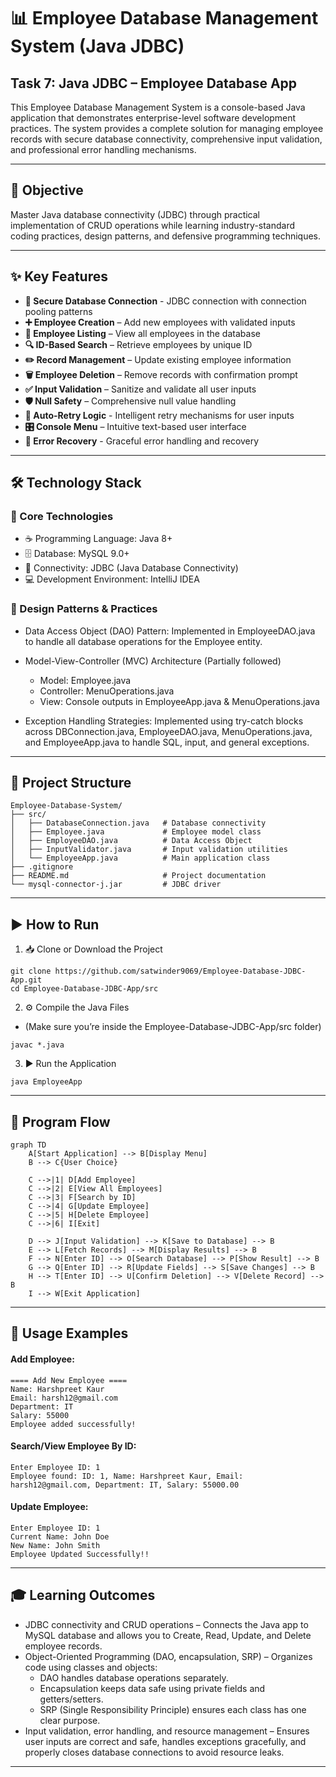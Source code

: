# 📊 Employee Database Management System (Java JDBC)
## Task 7:  Java JDBC – Employee Database App
This Employee Database Management System is a console-based Java application that demonstrates enterprise-level software development practices. The system provides a complete solution for managing employee records with secure database connectivity, comprehensive input validation, and professional error handling mechanisms.

---
## 🎪 Objective
Master Java database connectivity (JDBC) through practical implementation of CRUD operations while learning industry-standard coding practices, design patterns, and defensive programming techniques.

---
## ✨ Key Features
- **🔐 Secure Database Connection** - JDBC connection with connection pooling patterns
- **➕ Employee Creation** – Add new employees with validated inputs
- **📄 Employee Listing** – View all employees in the database
- **🔍 ID-Based Search** – Retrieve employees by unique ID
- **✏️ Record Management** – Update existing employee information
- **🗑️ Employee Deletion** – Remove records with confirmation prompt
- **✅ Input Validation** – Sanitize and validate all user inputs
- **🛡️ Null Safety** – Comprehensive null value handling
- **🔄 Auto-Retry Logic** - Intelligent retry mechanisms for user inputs
- **🎛️ Console Menu** – Intuitive text-based user interface
- **🚨 Error Recovery** - Graceful error handling and recovery

---
## 🛠️ Technology Stack
### 📌 Core Technologies
- ☕ Programming Language: Java 8+ 
- 🗄️ Database: MySQL 9.0+ 
- 🔌 Connectivity: JDBC (Java Database Connectivity)
- 💻 Development Environment: IntelliJ IDEA

### 📌 Design Patterns & Practices
- Data Access Object (DAO) Pattern: Implemented in EmployeeDAO.java to handle all database operations for the Employee entity.

- Model-View-Controller (MVC) Architecture (Partially followed)
    - Model: Employee.java
    - Controller: MenuOperations.java
    - View: Console outputs in EmployeeApp.java & MenuOperations.java
  
- Exception Handling Strategies: Implemented using try-catch blocks across DBConnection.java, EmployeeDAO.java, MenuOperations.java, and EmployeeApp.java to handle SQL, input, and general exceptions.
---
## 📁 Project Structure
```
Employee-Database-System/
├── src/
│   ├── DatabaseConnection.java   # Database connectivity
│   ├── Employee.java             # Employee model class
│   ├── EmployeeDAO.java          # Data Access Object
│   ├── InputValidator.java       # Input validation utilities
│   └── EmployeeApp.java          # Main application class
├── .gitignore
├── README.md                     # Project documentation
└── mysql-connector-j.jar         # JDBC driver
```
---
## ▶️ How to Run
1. 📥 Clone or Download the Project
```
git clone https://github.com/satwinder9069/Employee-Database-JDBC-App.git
cd Employee-Database-JDBC-App/src
```
2. ⚙️ Compile the Java Files
+ (Make sure you’re inside the Employee-Database-JDBC-App/src folder)
```
javac *.java
```
3. ▶️ Run the Application
```
java EmployeeApp
```
---

## 🔄 Program Flow
```mermaid
graph TD
    A[Start Application] --> B[Display Menu]
    B --> C{User Choice}
    
    C -->|1| D[Add Employee]
    C -->|2| E[View All Employees]
    C -->|3| F[Search by ID]
    C -->|4| G[Update Employee]
    C -->|5| H[Delete Employee]
    C -->|6| I[Exit]
    
    D --> J[Input Validation] --> K[Save to Database] --> B
    E --> L[Fetch Records] --> M[Display Results] --> B
    F --> N[Enter ID] --> O[Search Database] --> P[Show Result] --> B
    G --> Q[Enter ID] --> R[Update Fields] --> S[Save Changes] --> B
    H --> T[Enter ID] --> U[Confirm Deletion] --> V[Delete Record] --> B
    I --> W[Exit Application]
```
---

## 📱 Usage Examples
#### Add Employee:
```
==== Add New Employee ====
Name: Harshpreet Kaur
Email: harsh12@gmail.com
Department: IT
Salary: 55000
Employee added successfully!
```
#### Search/View Employee By ID:
```
Enter Employee ID: 1
Employee found: ID: 1, Name: Harshpreet Kaur, Email: harsh12@gmail.com, Department: IT, Salary: 55000.00
```
#### Update Employee:
```
Enter Employee ID: 1
Current Name: John Doe
New Name: John Smith
Employee Updated Successfully!!
```
---
## 🎓 Learning Outcomes
- JDBC connectivity and CRUD operations – Connects the Java app to MySQL database and allows you to Create, Read, Update, and Delete employee records.
- Object-Oriented Programming (DAO, encapsulation, SRP) – Organizes code using classes and objects:
    - DAO handles database operations separately.
    - Encapsulation keeps data safe using private fields and getters/setters.
    - SRP (Single Responsibility Principle) ensures each class has one clear purpose.
- Input validation, error handling, and resource management – Ensures user inputs are correct and safe, handles exceptions gracefully, and properly closes database connections to avoid resource leaks.

---
